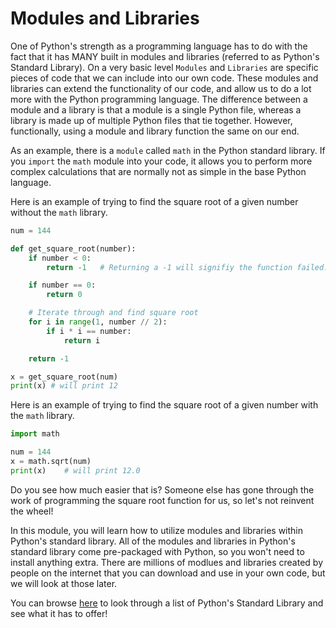 # Modules and Libraries

One of Python's strength as a programming language has to do with the fact that it has MANY built in modules and libraries (referred to as Python's Standard Library). On a very basic level `Modules` and `Libraries` are specific pieces of code that we can include into our own code. These modules and libraries can extend the functionality of our code, and allow us to do a lot more with the Python programming language. The difference between a module and a library is that a module is a single Python file, whereas a library is made up of multiple Python files that tie together. However, functionally, using a module and library function the same on our end.

As an example, there is a `module` called `math` in the Python standard library. If you `import` the `math` module into your code, it allows you to perform more complex calculations that are normally not as simple in the base Python language.

Here is an example of trying to find the square root of a given number without the `math` library.
```python
num = 144

def get_square_root(number):
    if number < 0:
        return -1   # Returning a -1 will signifiy the function failed.

    if number == 0:
        return 0

    # Iterate through and find square root
    for i in range(1, number // 2):
        if i * i == number:
            return i

    return -1

x = get_square_root(num)
print(x) # will print 12
```

Here is an example of trying to find the square root of a given number with the `math` library.
```python
import math

num = 144
x = math.sqrt(num)
print(x)    # will print 12.0
```
Do you see how much easier that is? Someone else has gone through the work of programming the square root function for us, so let's not reinvent the wheel!

In this module, you will learn how to utilize modules and libraries within Python's standard library. All of the modules and libraries in Python's standard library come pre-packaged with Python, so you won't need to install anything extra. There are millions of modlues and libraries created by people on the internet that you can download and use in your own code, but we will look at those later.

You can browse [here](https://docs.python.org/3/library/index.html) to look through a list of Python's Standard Library and see what it has to offer!
